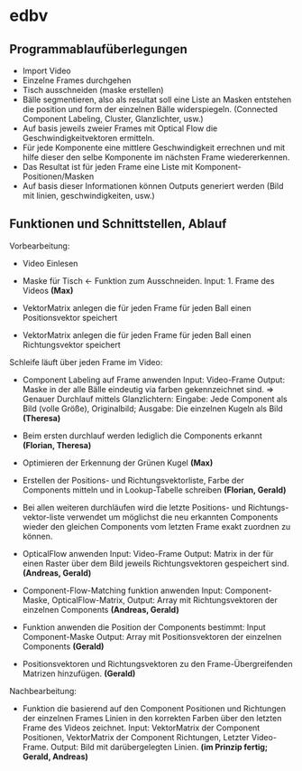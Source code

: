 edbv
====

Programmablaufüberlegungen
--------------------------
* Import Video
* Einzelne Frames durchgehen
* Tisch ausschneiden (maske erstellen)
* Bälle segmentieren, also als resultat soll eine Liste an Masken entstehen die position und form der einzelnen Bälle widerspiegeln. (Connected Component Labeling, Cluster, Glanzlichter, usw.)
* Auf basis jeweils zweier Frames mit Optical Flow die Geschwindigkeitvektoren ermitteln.
* Für jede Komponente eine mittlere Geschwindigkeit errechnen und mit hilfe dieser den selbe Komponente im nächsten Frame wiedererkennen.
* Das Resultat ist für jeden Frame eine Liste mit Komponent-Positionen/Masken
* Auf basis dieser Informationen können Outputs generiert werden (Bild mit linien, geschwindigkeiten, usw.)

Funktionen und Schnittstellen, Ablauf
-------------------------------------
Vorbearbeitung: 
* Video Einlesen
* Maske für Tisch <- Funktion zum Ausschneiden. Input: 1. Frame des Videos
**(Max)**

* VektorMatrix anlegen die für jeden Frame für jeden Ball einen Positionsvektor speichert
* VektorMatrix anlegen die für jeden Frame für jeden Ball einen Richtungsvektor speichert

Schleife läuft über jeden Frame im Video:
* Component Labeling auf Frame anwenden Input: Video-Frame Output: Maske in der alle Bälle eindeutig via farben gekennzeichnet sind.
 => Genauer Durchlauf mittels Glanzlichtern: Eingabe: Jede Component als Bild (volle Größe), Originalbild; Ausgabe: Die einzelnen Kugeln als Bild
**(Theresa)**

* Beim ersten durchlauf werden lediglich die Components erkannt
**(Florian, Theresa)**

* Optimieren der Erkennung der Grünen Kugel
**(Max)**

* Erstellen der Positions- und Richtungsvektorliste, Farbe der Components mitteln und in Lookup-Tabelle schreiben 
**(Florian, Gerald)**

* Bei allen weiteren durchläufen wird die letzte Positions- und Richtungs-vektor-liste verwendet um möglichst die neu erkannten Components wieder den gleichen Components vom letzten Frame exakt zuordnen zu können.

* OpticalFlow anwenden Input: Video-Frame Output: Matrix in der für einen Raster über dem Bild jeweils Richtungsvektoren gespeichert sind.
**(Andreas, Gerald)**

* Component-Flow-Matching funktion anwenden Input: Component-Maske, OpticalFlow-Matrix, Output: Array mit Richtungsvektoren der einzelnen Components
**(Andreas, Gerald)**

* Funktion anwenden die Position der Components bestimmt: Input Component-Maske Output: Array mit Positionsvektoren der einzelnen Components
**(Gerald)**

* Positionsvektoren und Richtungsvektoren zu den Frame-Übergreifenden Matrizen hinzufügen.
**(Gerald)**

Nachbearbeitung: 
* Funktion die basierend auf den Component Positionen und Richtungen der einzelnen Frames Linien in den korrekten Farben über den letzten Frame des Videos zeichnet. Input: VektorMatrix der Component Positionen, VektorMatrix der Component Richtungen, Letzter Video-Frame. Output: Bild mit darübergelegten Linien.
**(im Prinzip fertig; Gerald, Andreas)**

